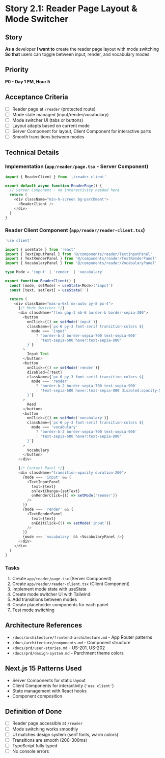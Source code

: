 # Story 2.1: Reader Page Layout & Mode Switcher

## Story
**As a** developer
**I want to** create the reader page layout with mode switching
**So that** users can toggle between input, render, and vocabulary modes

## Priority
**P0 - Day 1 PM, Hour 5**

## Acceptance Criteria
- [ ] Reader page at `/reader` (protected route)
- [ ] Mode state managed (input/render/vocabulary)
- [ ] Mode switcher UI (tabs or buttons)
- [ ] Layout adapts based on current mode
- [ ] Server Component for layout, Client Component for interactive parts
- [ ] Smooth transitions between modes

## Technical Details

### Implementation (`app/reader/page.tsx` - Server Component)
```typescript
import { ReaderClient } from './reader-client'

export default async function ReaderPage() {
  // Server Component - no interactivity needed here
  return (
    <div className="min-h-screen bg-parchment">
      <ReaderClient />
    </div>
  )
}
```

### Reader Client Component (`app/reader/reader-client.tsx`)
```typescript
'use client'

import { useState } from 'react'
import { TextInputPanel } from '@/components/reader/TextInputPanel'
import { TextRenderPanel } from '@/components/reader/TextRenderPanel'
import { VocabularyPanel } from '@/components/reader/VocabularyPanel'

type Mode = 'input' | 'render' | 'vocabulary'

export function ReaderClient() {
  const [mode, setMode] = useState<Mode>('input')
  const [text, setText] = useState('')

  return (
    <div className="max-w-6xl mx-auto py-8 px-4">
      {/* Mode Switcher */}
      <div className="flex gap-2 mb-6 border-b border-sepia-300">
        <button
          onClick={() => setMode('input')}
          className={`px-6 py-3 font-serif transition-colors ${
            mode === 'input'
              ? 'border-b-2 border-sepia-700 text-sepia-900'
              : 'text-sepia-600 hover:text-sepia-800'
          }`}
        >
          Input Text
        </button>
        <button
          onClick={() => setMode('render')}
          disabled={!text}
          className={`px-6 py-3 font-serif transition-colors ${
            mode === 'render'
              ? 'border-b-2 border-sepia-700 text-sepia-900'
              : 'text-sepia-600 hover:text-sepia-800 disabled:opacity-50'
          }`}
        >
          Read
        </button>
        <button
          onClick={() => setMode('vocabulary')}
          className={`px-6 py-3 font-serif transition-colors ${
            mode === 'vocabulary'
              ? 'border-b-2 border-sepia-700 text-sepia-900'
              : 'text-sepia-600 hover:text-sepia-800'
          }`}
        >
          Vocabulary
        </button>
      </div>

      {/* Content Panel */}
      <div className="transition-opacity duration-200">
        {mode === 'input' && (
          <TextInputPanel
            text={text}
            onTextChange={setText}
            onRenderClick={() => setMode('render')}
          />
        )}
        {mode === 'render' && (
          <TextRenderPanel
            text={text}
            onEditClick={() => setMode('input')}
          />
        )}
        {mode === 'vocabulary' && <VocabularyPanel />}
      </div>
    </div>
  )
}
```

### Tasks
1. Create `app/reader/page.tsx` (Server Component)
2. Create `app/reader/reader-client.tsx` (Client Component)
3. Implement mode state with useState
4. Create mode switcher UI with Tailwind
5. Add transitions between modes
6. Create placeholder components for each panel
7. Test mode switching

## Architecture References
- `/docs/architecture/frontend-architecture.md` - App Router patterns
- `/docs/architecture/components.md` - Component structure
- `/docs/prd/user-stories.md` - US-201, US-202
- `/docs/prd/design-system.md` - Parchment theme colors

## Next.js 15 Patterns Used
- Server Components for static layout
- Client Components for interactivity (`'use client'`)
- State management with React hooks
- Component composition

## Definition of Done
- [ ] Reader page accessible at `/reader`
- [ ] Mode switching works smoothly
- [ ] UI matches design system (serif fonts, warm colors)
- [ ] Transitions are smooth (200-300ms)
- [ ] TypeScript fully typed
- [ ] No console errors
